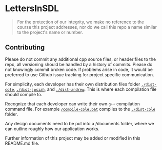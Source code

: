 # LettersInSDL

> For the protection of our integrity, we make no reference to the course this project addresses, nor do we call this repo a name similar to the project's name or number.

## Contributing

Please do not commit any additional cpp source files, or header files to the repo, all versioning should be handled by a history of commits. Please do not knowingly commit broken code. If problems arise in code, it would be preferred to use Github issue tracking for project specific communication. 

For simplicity, each developer has their own distribution files folder [`./dist-cole`](/dist-cole), [`./dist-josiah`](/dist-josiah), and [`./dist-andrew`](/dist-andrew). This is where each compilation file should compile to.

Recognize that each developer can write their own `g++` compilation command file. For example [`/compile-cole.bat`](/compile-cole.bat) compiles to the [`./dist-cole`](/dist-cole) folder.

Any design documents need to be put into a /documents folder, where we can outline roughly how our application works.

Further information of this project may be added or modified in this README.md file. 